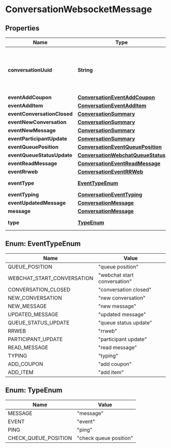 
# ConversationWebsocketMessage

## Properties
Name | Type | Description | Notes
------------ | ------------- | ------------- | -------------
**conversationUuid** | **String** | Conversation UUID if the websocket message is tied to a specific conversation |  [optional]
**eventAddCoupon** | [**ConversationEventAddCoupon**](ConversationEventAddCoupon.md) |  |  [optional]
**eventAddItem** | [**ConversationEventAddItem**](ConversationEventAddItem.md) |  |  [optional]
**eventConversationClosed** | [**ConversationSummary**](ConversationSummary.md) |  |  [optional]
**eventNewConversation** | [**ConversationSummary**](ConversationSummary.md) |  |  [optional]
**eventNewMessage** | [**ConversationSummary**](ConversationSummary.md) |  |  [optional]
**eventParticipantUpdate** | [**ConversationSummary**](ConversationSummary.md) |  |  [optional]
**eventQueuePosition** | [**ConversationEventQueuePosition**](ConversationEventQueuePosition.md) |  |  [optional]
**eventQueueStatusUpdate** | [**ConversationWebchatQueueStatus**](ConversationWebchatQueueStatus.md) |  |  [optional]
**eventReadMessage** | [**ConversationEventReadMessage**](ConversationEventReadMessage.md) |  |  [optional]
**eventRrweb** | [**ConversationEventRRWeb**](ConversationEventRRWeb.md) |  |  [optional]
**eventType** | [**EventTypeEnum**](#EventTypeEnum) | Type of event |  [optional]
**eventTyping** | [**ConversationEventTyping**](ConversationEventTyping.md) |  |  [optional]
**eventUpdatedMessage** | [**ConversationMessage**](ConversationMessage.md) |  |  [optional]
**message** | [**ConversationMessage**](ConversationMessage.md) |  |  [optional]
**type** | [**TypeEnum**](#TypeEnum) | Type of message |  [optional]


<a name="EventTypeEnum"></a>
## Enum: EventTypeEnum
Name | Value
---- | -----
QUEUE_POSITION | &quot;queue position&quot;
WEBCHAT_START_CONVERSATION | &quot;webchat start conversation&quot;
CONVERSATION_CLOSED | &quot;conversation closed&quot;
NEW_CONVERSATION | &quot;new conversation&quot;
NEW_MESSAGE | &quot;new message&quot;
UPDATED_MESSAGE | &quot;updated message&quot;
QUEUE_STATUS_UPDATE | &quot;queue status update&quot;
RRWEB | &quot;rrweb&quot;
PARTICIPANT_UPDATE | &quot;participant update&quot;
READ_MESSAGE | &quot;read message&quot;
TYPING | &quot;typing&quot;
ADD_COUPON | &quot;add coupon&quot;
ADD_ITEM | &quot;add item&quot;


<a name="TypeEnum"></a>
## Enum: TypeEnum
Name | Value
---- | -----
MESSAGE | &quot;message&quot;
EVENT | &quot;event&quot;
PING | &quot;ping&quot;
CHECK_QUEUE_POSITION | &quot;check queue position&quot;




